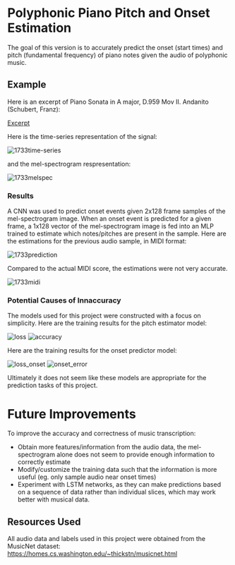 # Polyphonic Piano Pitch and Onset Estimation #

The goal of this version is to accurately predict the onset (start times) and pitch (fundamental frequency) of piano notes given the audio of polyphonic music.

## Example ##
Here is an excerpt of Piano Sonata in A major, D.959 Mov II. Andanito (Schubert, Franz):

[Excerpt](https://user-images.githubusercontent.com/59456593/131266843-4ac316c4-d420-4e73-b7af-73429de3198b.mp4)

Here is the time-series representation of the signal:

![1733time-series](https://user-images.githubusercontent.com/59456593/131267351-bb2aea85-501a-4bfc-a814-582cfe98410b.png)

and the mel-spectrogram respresentation:

![1733melspec](https://user-images.githubusercontent.com/59456593/131267358-ec94e98b-3a5d-4388-af1a-608684b82f2b.png)

### Results ###
A CNN was used to predict onset events given 2x128 frame samples of the mel-spectrogram image.
When an onset event is predicted for a given frame, a 1x128 vector of the mel-spectrogram image is fed into an MLP trained to estimate which notes/pitches are present in the sample.
Here are the estimations for the previous audio sample, in MIDI format:

![1733prediction](https://user-images.githubusercontent.com/59456593/131267270-218c5370-5d8d-4704-8536-2c4ab3afbd5a.png)

Compared to the actual MIDI score, the estimations were not very accurate. 

![1733midi](https://user-images.githubusercontent.com/59456593/131267363-95e662dc-450a-4ca8-905b-bcc7e4f9a7da.png)

### Potential Causes of Innaccuracy ###
The models used for this project were constructed with a focus on simplicity. 
Here are the training results for the pitch estimator model:

![loss](https://user-images.githubusercontent.com/59456593/131267622-d627df91-0b56-476e-b3c9-bbd9d418988a.png)
![accuracy](https://user-images.githubusercontent.com/59456593/131267628-04ed5dc2-426a-4c54-a114-e3a534ef99f6.png)

Here are the training results for the onset predictor model:

![loss_onset](https://user-images.githubusercontent.com/59456593/131267953-85995d52-bf39-4acc-b9fd-c2a91835f0cd.png)
![onset_error](https://user-images.githubusercontent.com/59456593/131267959-2c297536-0760-4d7d-8337-d3b6e442e493.png)

Ultimately it does not seem like these models are appropriate for the prediction tasks of this project.

# Future Improvements #
To improve the accuracy and correctness of music transcription:
- Obtain more features/information from the audio data, the mel-spectrogram alone does not seem to provide enough information to correctly estimate
- Modify/customize the training data such that the information is more useful (eg. only sample audio near onset times) 
- Experiment with LSTM networks, as they can make predictions based on a sequence of data rather than individual slices, which may work better with musical data.


## Resources Used ##
All audio data and labels used in this project were obtained from the MusicNet dataset: https://homes.cs.washington.edu/~thickstn/musicnet.html
